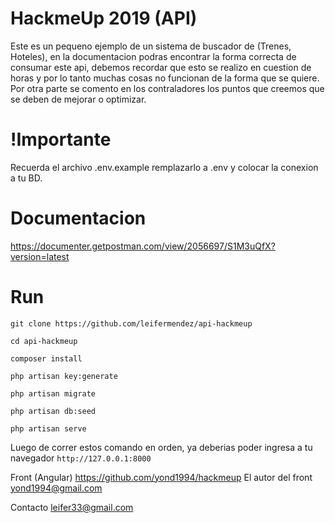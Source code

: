 
# HackmeUp 2019 (API)
Este es un pequeno ejemplo de un sistema de buscador  de (Trenes, Hoteles), en la documentacion podras encontrar la forma correcta de consumar este api, debemos recordar que esto se realizo en cuestion de horas y por lo tanto muchas cosas no funcionan de la forma que se quiere. Por otra parte se comento en los contraladores los puntos que creemos que se deben de mejorar o optimizar.

# !Importante
Recuerda el archivo .env.example remplazarlo a .env y colocar la conexion a tu BD.

# Documentacion
https://documenter.getpostman.com/view/2056697/S1M3uQfX?version=latest

# Run
`git clone https://github.com/leifermendez/api-hackmeup`

`cd api-hackmeup`

`composer install`

`php artisan key:generate`

`php artisan migrate`

`php artisan db:seed`

`php artisan serve`

Luego de correr estos comando en orden, ya deberias poder ingresa a tu navegador
`http://127.0.0.1:8000`

Front (Angular) https://github.com/yond1994/hackmeup
El autor del front yond1994@gmail.com

Contacto leifer33@gmail.com